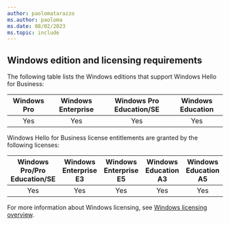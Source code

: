 ```yaml
---
author: paolomatarazzo
ms.author: paoloma
ms.date: 08/02/2023
ms.topic: include
---
```


## Windows edition and licensing requirements

The following table lists the Windows editions that support Windows Hello for Business:

|Windows Pro|Windows Enterprise|Windows Pro Education/SE|Windows Education|
|:---:|:---:|:---:|:---:|
|Yes|Yes|Yes|Yes|

Windows Hello for Business license entitlements are granted by the following licenses:

|Windows Pro/Pro Education/SE|Windows Enterprise E3|Windows Enterprise E5|Windows Education A3|Windows Education A5|
|:---:|:---:|:---:|:---:|:---:|
|Yes|Yes|Yes|Yes|Yes|

For more information about Windows licensing, see [Windows licensing overview](/windows/whats-new/windows-licensing).
